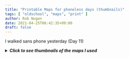 ```yaml
---
title: "Printable Maps for phoneless days (thumbnails)"
tags: [ "oldschool", "maps", "print" ]
author: Rob Nugen
date: 2021-04-25T06:42:35+09:00
draft: false
---
```


I walked sans phone yesterday (Day 11)

<details>
<summary><i><b>Click to see thumbnails of the maps I used</b></i></summary>

Day Eleven: 26 April

[![2021 apr 25 Day 11 of eight 1](//b.robnugen.com/quests/walk-to-niigata/2021/route_plans/print/thumbs/2021_apr_25_Day_11_of_eight_1.png)](//b.robnugen.com/quests/walk-to-niigata/2021/route_plans/print/2021_apr_25_Day_11_of_eight_1.png)
[![2021 apr 25 Day 11 of eight 2](//b.robnugen.com/quests/walk-to-niigata/2021/route_plans/print/thumbs/2021_apr_25_Day_11_of_eight_2.png)](//b.robnugen.com/quests/walk-to-niigata/2021/route_plans/print/2021_apr_25_Day_11_of_eight_2.png)
[![2021 apr 25 Day 11 of eight 3](//b.robnugen.com/quests/walk-to-niigata/2021/route_plans/print/thumbs/2021_apr_25_Day_11_of_eight_3.png)](//b.robnugen.com/quests/walk-to-niigata/2021/route_plans/print/2021_apr_25_Day_11_of_eight_3.png)
[![2021 apr 25 Day 11 of eight 4](//b.robnugen.com/quests/walk-to-niigata/2021/route_plans/print/thumbs/2021_apr_25_Day_11_of_eight_4.png)](//b.robnugen.com/quests/walk-to-niigata/2021/route_plans/print/2021_apr_25_Day_11_of_eight_4.png)
[![2021 apr 25 Day 11 of eight 5](//b.robnugen.com/quests/walk-to-niigata/2021/route_plans/print/thumbs/2021_apr_25_Day_11_of_eight_5.png)](//b.robnugen.com/quests/walk-to-niigata/2021/route_plans/print/2021_apr_25_Day_11_of_eight_5.png)
[![2021 apr 25 Day 11 of eight 6](//b.robnugen.com/quests/walk-to-niigata/2021/route_plans/print/thumbs/2021_apr_25_Day_11_of_eight_6.png)](//b.robnugen.com/quests/walk-to-niigata/2021/route_plans/print/2021_apr_25_Day_11_of_eight_6.png)
[![2021 apr 25 Day 11 of eight 7](//b.robnugen.com/quests/walk-to-niigata/2021/route_plans/print/thumbs/2021_apr_25_Day_11_of_eight_7.png)](//b.robnugen.com/quests/walk-to-niigata/2021/route_plans/print/2021_apr_25_Day_11_of_eight_7.png)
[![2021 apr 25 Day 11 of eight 8](//b.robnugen.com/quests/walk-to-niigata/2021/route_plans/print/thumbs/2021_apr_25_Day_11_of_eight_8.png)](//b.robnugen.com/quests/walk-to-niigata/2021/route_plans/print/2021_apr_25_Day_11_of_eight_8.png)

</summary>
